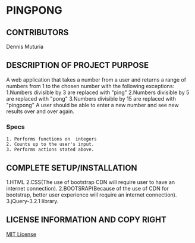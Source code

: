 # PINGPONG
## CONTRIBUTORS
   Dennis Muturia

## DESCRIPTION OF PROJECT PURPOSE
  A web application that takes a number from a user and returns a range of numbers from 1 to the chosen number with the following exceptions:
    1.Numbers divisible by 3 are replaced with "ping"
    2.Numbers divisible by 5 are replaced with "pong"
    3.Numbers divisible by 15 are replaced with "pingpong"
  A user should be able to enter a new number and see new results over and over again.

  ### Specs
    1. Performs functions on  integers
    2. Counts up to the user's input.
    3. Performs actions stated above.


## COMPLETE SETUP/INSTALLATION
  1.HTML
  2.CSS(The use of bootstrap CDN will require user to have an internet connection).
  2.BOOTSRAP(Because of the use of CDN for bootstrap, better user experience will require an internet connection).
  3.jQuery-3.2.1 library.
## LICENSE INFORMATION AND COPY RIGHT
  [MIT License](license)
